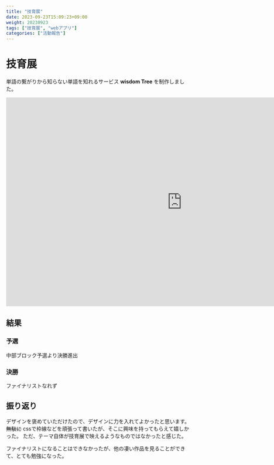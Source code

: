 ```yaml
---
title: "技育展"
date: 2023-09-23T15:09:23+09:00
weight: 20230923
tags: ["技育展", "webアプリ"]
categories: ["活動報告"]
---
```


# 技育展
単語の繋がりから知らない単語を知れるサービス **wisdom Tree** を制作しました。

<iframe src="https://docs.google.com/presentation/d/e/2PACX-1vR0Wd_MS751hSvsROIuFXX0Wsq6VDYf0YDRX2ms1fsSKjAv3eRDcqPf7kKBhfUPGFsEpjCt73oWznxt/embed?start=false&loop=false&delayms=3000" frameborder="0" width="960" height="569" allowfullscreen="true" mozallowfullscreen="true" webkitallowfullscreen="true"></iframe>

## 結果
### 予選
中部ブロック予選より決勝進出

### 決勝
ファイナリストなれず

## 振り返り
デザインを褒めていただけたので、デザインに力を入れてよかったと思います。
~~無駄に~~ cssで枠線などを頑張って書いたが、そこに興味を持ってもらえて嬉しかった。
ただ、テーマ自体が技育展で映えるようなものではなかったと感じた。

ファイナリストになることはできなかったが、他の凄い作品を見ることができて、とても勉強になった。
